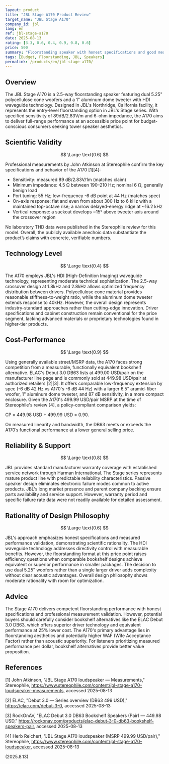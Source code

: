 ```yaml
---
layout: product
title: "JBL Stage A170 Product Review"
target_name: "JBL Stage A170"
company_id: jbl
lang: en
ref: jbl-stage-a170
date: 2025-08-13
rating: [3.3, 0.6, 0.4, 0.9, 0.8, 0.6]
price: 500
summary: "Floorstanding speaker with honest specifications and good measured performance, but faces intense competition from superior bookshelf alternatives at similar prices"
tags: [Budget, Floorstanding, JBL, Speakers]
permalink: /products/en/jbl-stage-a170/
---
```

## Overview

The JBL Stage A170 is a 2.5-way floorstanding speaker featuring dual 5.25" polycellulose cone woofers and a 1" aluminum dome tweeter with HDI waveguide technology. Designed in JBL's Northridge, California facility, it represents the entry-level floorstanding option in JBL's Stage series. With specified sensitivity of 89dB/2.83V/m and 6-ohm impedance, the A170 aims to deliver full-range performance at an accessible price point for budget-conscious consumers seeking tower speaker aesthetics.

## Scientific Validity

$$ \Large \text{0.6} $$

Professional measurements by John Atkinson at Stereophile confirm the key specifications and behavior of the A170 [1][4]:
- Sensitivity: measured 89 dB/2.83V/1m (matches claim)
- Minimum impedance: 4.5 Ω between 190–210 Hz; nominal 6 Ω, generally benign load
- Port tuning: 55 Hz; low-frequency -6 dB point at 44 Hz (matches spec)
- On-axis response: flat and even from about 300 Hz to 6 kHz with a maintained top-octave rise; a narrow delayed-energy ridge at ~16.2 kHz
- Vertical response: a suckout develops ~15° above tweeter axis around the crossover region

No laboratory THD data were published in the Stereophile review for this model. Overall, the publicly available anechoic data substantiate the product’s claims with concrete, verifiable numbers.

## Technology Level

$$ \Large \text{0.4} $$

The A170 employs JBL's HDI (High-Definition Imaging) waveguide technology, representing moderate technical sophistication. The 2.5-way crossover design at 1.8kHz and 2.8kHz allows optimized frequency distribution between drivers. Polycellulose cone material provides reasonable stiffness-to-weight ratio, while the aluminum dome tweeter extends response to 40kHz. However, the overall design represents industry-standard approaches rather than cutting-edge innovation. Driver specifications and cabinet construction remain conventional for the price segment, lacking advanced materials or proprietary technologies found in higher-tier products.

## Cost-Performance

$$ \Large \text{0.9} $$

Using generally available street/MSRP data, the A170 faces strong competition from a measurable, functionally equivalent bookshelf alternative. ELAC's Debut 3.0 DB63 lists at 499.00 USD/pair on the manufacturer line page and is commonly sold at 449.98 USD/pair at authorized retailers [2][3]. It offers comparable low-frequency extension by spec (-6 dB 42 Hz vs A170's -6 dB 44 Hz) with a larger 6.5" aramid-fiber woofer, 1" aluminum dome tweeter, and 87 dB sensitivity, in a more compact enclosure. Given the A170's 499.99 USD/pair MSRP at the time of Stereophile's review [4], a policy-compliant comparison yields:

CP = 449.98 USD ÷ 499.99 USD = 0.90.

On measured linearity and bandwidth, the DB63 meets or exceeds the A170’s functional performance at a lower general selling price.

## Reliability & Support

$$ \Large \text{0.8} $$

JBL provides standard manufacturer warranty coverage with established service network through Harman International. The Stage series represents mature product line with predictable reliability characteristics. Passive speaker design eliminates electronic failure modes common to active products. JBL's long market presence and parent company backing ensure parts availability and service support. However, warranty period and specific failure rate data were not readily available for detailed assessment.

## Rationality of Design Philosophy

$$ \Large \text{0.6} $$

JBL's approach emphasizes honest specifications and measured performance validation, demonstrating scientific rationality. The HDI waveguide technology addresses directivity control with measurable benefits. However, the floorstanding format at this price point raises efficiency questions when comparable bookshelf designs achieve equivalent or superior performance in smaller packages. The decision to use dual 5.25" woofers rather than a single larger driver adds complexity without clear acoustic advantages. Overall design philosophy shows moderate rationality with room for optimization.

## Advice

The Stage A170 delivers competent floorstanding performance with honest specifications and professional measurement validation. However, potential buyers should carefully consider bookshelf alternatives like the ELAC Debut 3.0 DB63, which offers superior driver technology and equivalent performance at 25% lower cost. The A170's primary advantage lies in floorstanding aesthetics and potentially higher WAF (Wife Acceptance Factor) rather than acoustic superiority. For listeners prioritizing measured performance per dollar, bookshelf alternatives provide better value proposition.

## References

[1] John Atkinson, "JBL Stage A170 loudspeaker — Measurements," Stereophile, https://www.stereophile.com/content/jbl-stage-a170-loudspeaker-measurements, accessed 2025-08-13

[2] ELAC, "Debut 3.0 — Series overview (DB63 499 USD)," https://elac.com/debut-3-0, accessed 2025-08-13

[3] RockOnAV, "ELAC Debut 3.0 DB63 Bookshelf Speakers (Pair) — 449.98 USD," https://rockonav.com/products/elac-debut-3-0-db63-bookshelf-speakers-pair, accessed 2025-08-13

[4] Herb Reichert, "JBL Stage A170 loudspeaker (MSRP 499.99 USD/pair)," Stereophile, https://www.stereophile.com/content/jbl-stage-a170-loudspeaker, accessed 2025-08-13

(2025.8.13)